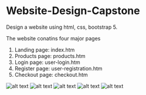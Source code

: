 # Website-Design-Capstone
Design a website using html, css, bootstrap 5.

The website conatins four major pages
1. Landing page: index.htm
2. Products page: products.htm
3. Login page: user-login.htm
4. Register page: user-registration.htm
5. Checkout page: checkout.htm

![alt text](<Screenshot 2024-05-09 at 9.46.45 AM.png>)
![alt text](<Screenshot 2024-05-09 at 9.48.45 AM.png>)
![alt text](<Screenshot 2024-05-09 at 9.48.54 AM.png>) 
![alt text](<Screenshot 2024-05-09 at 9.49.02 AM.png>) 
![alt text](<Screenshot 2024-05-09 at 9.49.25 AM.png>)


